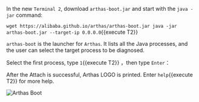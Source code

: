 



In the new `Terminal 2`, download `arthas-boot.jar` and start with the `java -jar` command:

`wget https://alibaba.github.io/arthas/arthas-boot.jar
java -jar arthas-boot.jar --target-ip 0.0.0.0`{{execute T2}}

`arthas-boot` is the launcher for `Arthas`. It lists all the Java processes, and the user can select the target process to be diagnosed.

Select the first process, type `1`{{execute T2}} ，then type `Enter`：

After the Attach is successful, Arthas LOGO is printed. Enter `help`{{execute T2}} for more help.

![Arthas Boot](/hollowman/scenarios/arthas-en/assets/arthas-boot.png)
